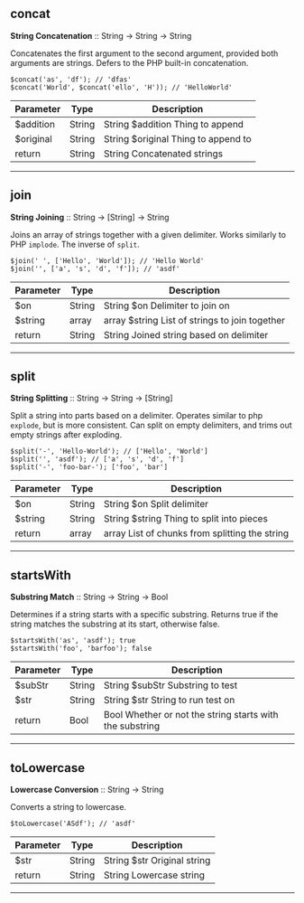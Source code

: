 
## concat

__String Concatenation__ :: String -> String -> String



Concatenates the first argument to the second argument, provided both arguments
are strings. Defers to the PHP built-in concatenation.

```
$concat('as', 'df'); // 'dfas'
$concat('World', $concat('ello', 'H')); // 'HelloWorld'
```

Parameter | Type | Description
-|-|-
$addition | String | String $addition Thing to append
$original | String | String $original Thing to append to
return | String | String           Concatenated strings


---

## join

__String Joining__ :: String -> [String] -> String



Joins an array of strings together with a given delimiter. Works similarly
to PHP `implode`. The inverse of `split`.

```
$join(' ', ['Hello', 'World']); // 'Hello World'
$join('', ['a', 's', 'd', 'f']); // 'asdf'
```

Parameter | Type | Description
-|-|-
$on | String | String $on     Delimiter to join on
$string | array | array  $string List of strings to join together
return | String | String         Joined string based on delimiter


---

## split

__String Splitting__ :: String -> String -> [String]



Split a string into parts based on a delimiter. Operates similar to php `explode`,
but is more consistent. Can split on empty delimiters, and trims out empty strings
after exploding.

```
$split('-', 'Hello-World'); // ['Hello', 'World']
$split('', 'asdf'); // ['a', 's', 'd', 'f']
$split('-', 'foo-bar-'); ['foo', 'bar']
```

Parameter | Type | Description
-|-|-
$on | String | String $on     Split delimiter
$string | String | String $string Thing to split into pieces
return | array | array          List of chunks from splitting the string


---

## startsWith

__Substring Match__ :: String -> String -> Bool



Determines if a string starts with a specific substring. Returns true if the string
matches the substring at its start, otherwise false.

```
$startsWith('as', 'asdf'); true
$startsWith('foo', 'barfoo'); false
```

Parameter | Type | Description
-|-|-
$subStr | String | String $subStr Substring to test
$str | String | String $str    String to run test on
return | Bool | Bool           Whether or not the string starts with the substring


---

## toLowercase

__Lowercase Conversion__ :: String -> String



Converts a string to lowercase.

```
$toLowercase('ASdf'); // 'asdf'
```

Parameter | Type | Description
-|-|-
$str | String | String $str Original string
return | String | String      Lowercase string


---

